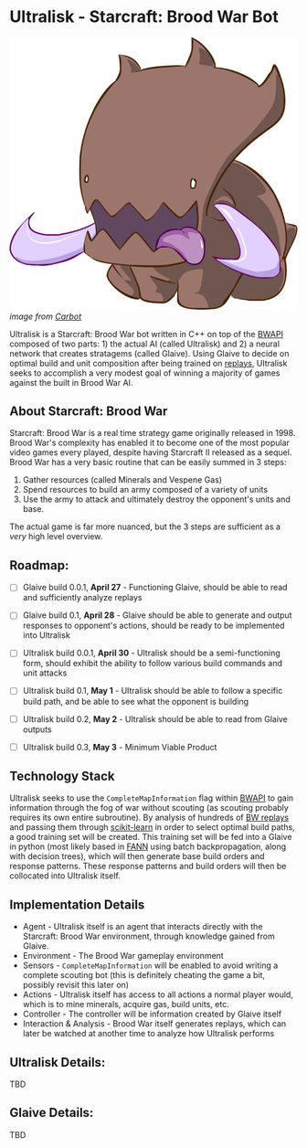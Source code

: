 # Ultralisk - Starcraft: Brood War Bot
![Ultralisk](ultralisk.png)
*image from [Carbot][Carbot]*

Ultralisk is a Starcraft: Brood War bot written in C++ on top of the [BWAPI][BWAPI] composed of two parts: 1) the actual AI (called Ultralisk) and 2) a neural network that creates stratagems (called Glaive). Using Glaive to decide on optimal build and unit composition after being trained on [replays][replays], Ultralisk seeks to accomplish a very modest goal of winning a majority of games against the built in Brood War AI. 


About Starcraft: Brood War
-----
Starcraft: Brood War is a real time strategy game originally released in 1998. Brood War's complexity has enabled it to become one of the most popular video games every played, despite having Starcraft II released as a sequel. Brood War has a very basic routine that can be easily summed in 3 steps:

1. Gather resources (called Minerals and Vespene Gas)
2. Spend resources to build an army composed of a variety of units
3. Use the army to attack and ultimately destroy the opponent's units and base.

The actual game is far more nuanced, but the 3 steps are sufficient as a *very* high level overview. 

Roadmap:
---
- [ ] Glaive build 0.0.1, **April 27** - Functioning Glaive, should be able to read and sufficiently analyze replays
- [ ] Glaive build 0.1, **April 28** - Glaive should be able to generate and output responses to opponent's actions, should be ready to be implemented into Ultralisk
- [ ] Ultralisk build 0.0.1, **April 30** - Ultralisk should be a semi-functioning form, should exhibit the ability to follow various build commands and unit attacks
- [ ] Ultralisk build 0.1, **May 1** - Ultralisk should be able to follow a specific build path, and be able to see what the opponent is building
- [ ] Ultralisk build 0.2, **May 2** - Ultralisk should be able to read from Glaive outputs
- [ ] Ultralisk build 0.3, **May 3** - Minimum Viable Product


Technology Stack
------
Ultralisk seeks to use the `CompleteMapInformation` flag within [BWAPI][BWAPI] to gain information through the fog of war without scouting (as scouting probably requires its own entire subroutine). By analysis of hundreds of [BW replays][replays] and passing them through [scikit-learn][scikit] in order to select optimal build paths, a good training set will be created. This training set will be fed into a Glaive in python (most likely based in [FANN][FANN] using batch backpropagation, along with decision trees), which will then generate base build orders and response patterns. These response patterns and build orders will then be collocated into Ultralisk itself.

Implementation Details
-----
- Agent - Ultralisk itself is an agent that interacts directly with the Starcraft: Brood War environment, through knowledge gained from Glaive.
- Environment - The Brood War gameplay environment
- Sensors - `CompleteMapInformation` will be enabled to avoid writing a complete scouting bot (this is definitely cheating the game a bit, possibly revisit this later on)
- Actions - Ultralisk itself has access to all actions a normal player would, which is to mine minerals, acquire gas, build units, etc. 
- Controller - The controller will be information created by Glaive itself
- Interaction & Analysis - Brood War itself generates replays, which can later be watched at another time to analyze how Ultralisk performs


Ultralisk Details:
----
TBD

Glaive Details:
---
TBD

[BWAPI]: https://github.com/bwapi/bwapi
[replays]: http://www.starcraftai.com/wiki/StarCraft_Brood_War_Data_Mining
[scikit]: http://scikit-learn.org/stable/
[FANN]: http://leenissen.dk/fann/wp/
[Carbot]: http://carbotstarcrafts.tumblr.com/
